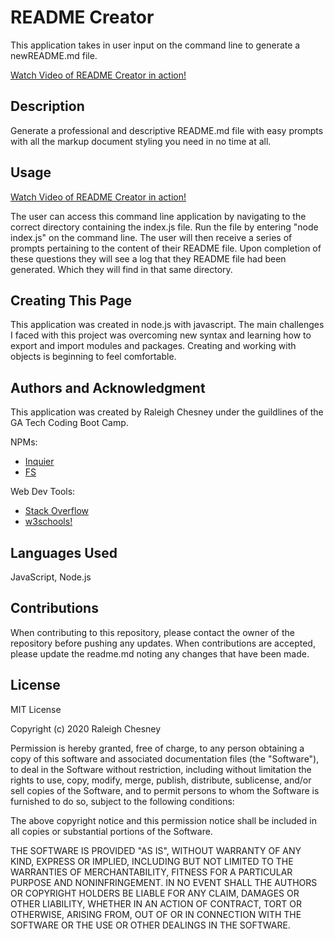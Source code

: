 # README Creator

This application takes in user input on the command line to generate a newREADME.md file.

[Watch Video of README Creator in action!](https://drive.google.com/file/d/1cCvB4rklAKstQQYMHDiqHe0bPynUU5hi/view)

## Description

Generate a professional and descriptive README.md file with easy prompts with all the markup document styling you need in no time at all.

## Usage

[Watch Video of README Creator in action!](https://drive.google.com/file/d/1cCvB4rklAKstQQYMHDiqHe0bPynUU5hi/view)

The user can access this command line application by navigating to the correct directory containing the index.js file. Run the file by entering "node index.js" on the command line. The user will then receive a series of prompts pertaining to the content of their README file. Upon completion of these questions they will see a log that they README file had been generated. Which they will find in that same directory.


## Creating This Page

This application was created in node.js with javascript. The main challenges I faced with this project was overcoming new syntax and learning how to export and import modules and packages. Creating and working with objects is beginning to feel comfortable.

## Authors and Acknowledgment

This application was created by Raleigh Chesney under the guildlines of the GA Tech Coding Boot Camp.

NPMs:
* [Inquier](https://www.npmjs.com/package/inquirer)
* [FS](https://www.npmjs.com/package/fs)

Web Dev Tools:
* [Stack Overflow](https://stackoverflow.com/)
* [w3schools!](https://www.w3schools.com/bootstrap4/default.asp)

## Languages Used
JavaScript, Node.js

## Contributions

When contributing to this repository, please contact the owner of the repository before pushing any updates.
When contributions are accepted, please update the readme.md noting any changes that have been made.


## License

MIT License

Copyright (c) 2020 Raleigh Chesney

Permission is hereby granted, free of charge, to any person obtaining a copy
of this software and associated documentation files (the "Software"), to deal
in the Software without restriction, including without limitation the rights
to use, copy, modify, merge, publish, distribute, sublicense, and/or sell
copies of the Software, and to permit persons to whom the Software is
furnished to do so, subject to the following conditions:

The above copyright notice and this permission notice shall be included in all
copies or substantial portions of the Software.

THE SOFTWARE IS PROVIDED "AS IS", WITHOUT WARRANTY OF ANY KIND, EXPRESS OR
IMPLIED, INCLUDING BUT NOT LIMITED TO THE WARRANTIES OF MERCHANTABILITY,
FITNESS FOR A PARTICULAR PURPOSE AND NONINFRINGEMENT. IN NO EVENT SHALL THE
AUTHORS OR COPYRIGHT HOLDERS BE LIABLE FOR ANY CLAIM, DAMAGES OR OTHER
LIABILITY, WHETHER IN AN ACTION OF CONTRACT, TORT OR OTHERWISE, ARISING FROM,
OUT OF OR IN CONNECTION WITH THE SOFTWARE OR THE USE OR OTHER DEALINGS IN THE
SOFTWARE.


